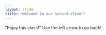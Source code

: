 ```yaml
---
layout: slide
title: "Welcome to our second slide!"
---
```

"Enjoy this class!"
Use the left arrow to go back!
